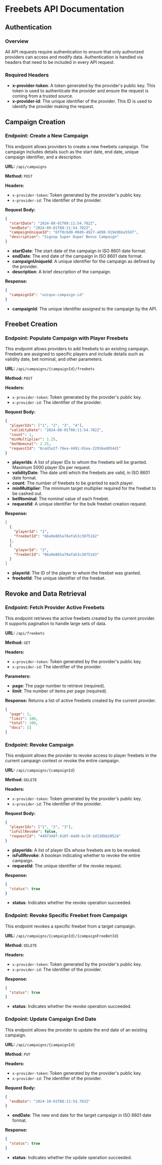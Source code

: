 # Freebets API Documentation

## Authentication

### Overview

All API requests require authentication to ensure that only authorized providers can access and modify data. Authentication is handled via headers that need to be included in every API request.

### Required Headers

- **x-provider-token**: A token generated by the provider's public key. This token is used to authenticate the provider and ensure the request is coming from a trusted source.
- **x-provider-id**: The unique identifier of the provider. This ID is used to identify the provider making the request.

## Campaign Creation

### Endpoint: Create a New Campaign

This endpoint allows providers to create a new freebets campaign. The campaign includes details such as the start date, end date, unique campaign identifier, and a description.

**URL:** `/api/campaigns`

**Method:** `POST`

**Headers:**

- `x-provider-token`: Token generated by the provider's public key.
- `x-provider-id`: The identifier of the provider.

**Request Body:**

```json
{
  "startDate": "2024-08-01T08:11:54.782Z",
  "endDate": "2024-09-01T08:11:54.782Z",
  "campaignUniqueId": "6ff0c6d0-0689-4927-a898-919e9bba55d7",
  "description": "Signup Super Duper Bonus Campaign"
}
```

- **startDate**: The start date of the campaign in ISO 8601 date format.
- **endDate**: The end date of the campaign in ISO 8601 date format.
- **campaignUniqueId**: A unique identifier for the campaign as defined by the provider.
- **description**: A brief description of the campaign.

**Response:**

```json
{
  "campaignId": "unique-campaign-id"
}
```

- **campaignId**: The unique identifier assigned to the campaign by the API.

## Freebet Creation

### Endpoint: Populate Campaign with Player Freebets

This endpoint allows providers to add freebets to an existing campaign. Freebets are assigned to specific players and include details such as validity date, bet nominal, and other parameters.

**URL:** `/api/campaigns/{campaignId}/freebets`

**Method:** `POST`

**Headers:**

- `x-provider-token`: Token generated by the provider's public key.
- `x-provider-id`: The identifier of the provider.

**Request Body:**

```json
{
  "playerIds": ["1", "2", "3", "4"],
  "validityDate": "2024-08-01T08:11:54.782Z",
  "count": 1,
  "minMultiplier": 1.25,
  "betNominal": 2.25,
  "requestId": "8ced1e2f-78ea-4491-91ea-22916ed054d1"
}
```

- **playerIds**: A list of player IDs to whom the freebets will be granted. Maximum 5000 player IDs per request.
- **validityDate**: The date until which the freebets are valid, in ISO 8601 date format.
- **count**: The number of freebets to be granted to each player.
- **minMultiplier**: The minimum target multiplier required for the freebet to be cashed out.
- **betNominal**: The nominal value of each freebet.
- **requestId**: A unique identifier for the bulk freebet creation request.

**Response:**

```json
[
  {
    "playerId": "1",
    "freebetId": "66a9e865a78afa53c3075162"
  },
  {
    "playerId": "2",
    "freebetId": "66a9e865a78afa53c3075163"
  }
]
```

- **playerId**: The ID of the player to whom the freebet was granted.
- **freebetId**: The unique identifier of the freebet.

## Revoke and Data Retrieval

### Endpoint: Fetch Provider Active Freebets

This endpoint retrieves the active freebets created by the current provider. It supports pagination to handle large sets of data.

**URL:** `/api/freebets`

**Method:** `GET`

**Headers:**

- `x-provider-token`: Token generated by the provider's public key.
- `x-provider-id`: The identifier of the provider.

**Parameters:**

- **page**: The page number to retrieve (required).
- **limit**: The number of items per page (required).

**Response:**
Returns a list of active freebets created by the current provider.

```json
{
  "page": 1,
  "limit": 100,
  "total": 100,
  "docs": []
}
```

### Endpoint: Revoke Campaign

This endpoint allows the provider to revoke access to player freebets in the current campaign context or revoke the entire campaign.

**URL:** `/api/campaigns/{campaignId}`

**Method:** `DELETE`

**Headers:**

- `x-provider-token`: Token generated by the provider's public key.
- `x-provider-id`: The identifier of the provider.

**Request Body:**

```json
{
  "playerIds": ["1", "2", "3"],
  "isFullRevoke": false,
  "requestId": "4497348f-818f-44d9-bc19-1d138bb20524"
}
```

- **playerIds**: A list of player IDs whose freebets are to be revoked.
- **isFullRevoke**: A boolean indicating whether to revoke the entire campaign.
- **requestId**: The unique identifier of the revoke request.

**Response:**

```json
{
  "status": true
}
```

- **status**: Indicates whether the revoke operation succeeded.

### Endpoint: Revoke Specific Freebet from Campaign

This endpoint revokes a specific freebet from a target campaign.

**URL:** `/api/campaigns/{campaignId}/{campaignFreeBetId}`

**Method:** `DELETE`

**Headers:**

- `x-provider-token`: Token generated by the provider's public key.
- `x-provider-id`: The identifier of the provider.

**Response:**

```json
{
  "status": true
}
```

- **status**: Indicates whether the revoke operation succeeded.

### Endpoint: Update Campaign End Date

This endpoint allows the provider to update the end date of an existing campaign.

**URL:** `/api/campaigns/{campaignId}`

**Method:** `PUT`

**Headers:**

- `x-provider-token`: Token generated by the provider's public key.
- `x-provider-id`: The identifier of the provider.

**Request Body:**

```json
{
  "endDate": "2024-10-01T08:11:54.783Z"
}
```

- **endDate**: The new end date for the target campaign in ISO 8601 date format.

**Response:**

```json
{
  "status": true
}
```

- **status**: Indicates whether the update operation succeeded.
